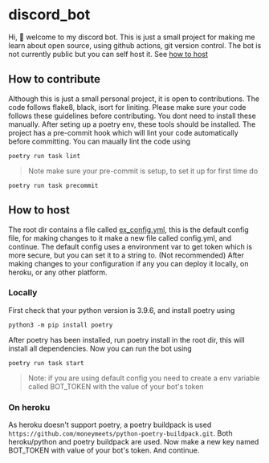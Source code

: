 # discord_bot

Hi, :wave: welcome to my discord bot. This is just a small project for making me learn about open source, using github actions, git version control. The bot is not currently public but you can self host it. See [how to host](#host)

## <a id="contribute">How to contribute</a>
Although this is just a small personal project, it is open to contributions. The code follows flake8, black, isort for liniting. Please make sure your code follows these guidelines before contributing. You dont need to install these manually. After seting up a poetry env, these tools should be installed. The project has a pre-commit hook which will lint your code automatically before committing. You can maually lint the code using
```
poetry run task lint
```
> Note make sure your pre-commit is setup, to set it up for first time do
```
poetry run task precommit
```

## <a id="host">How to host</a>
The root dir contains a file called [ex_config.yml](./ex_config.yml), this is the default config file, for making changes to it make a new file called config.yml, and continue.
The default config uses a environment var to get token which is more secure, but you can set it to a string to. (Not recommended)
After making changes to your configuration if any you can deploy it locally, on heroku, or any other platform.
### Locally
First check that your python version is 3.9.6, and install poetry using
```
python3 -m pip install poetry
```
After poetry has been installed, run poetry install in the root dir, this will install all dependencies. Now you can run the bot using
```
poetry run task start
```
> Note: if you are using default config you need to create a env variable called BOT_TOKEN with the value of your bot's token

### On heroku
As heroku doesn't support poetry, a poetry buildpack is used ```https://github.com/moneymeets/python-poetry-buildpack.git```.
Both heroku/python and poetry buildpack are used.
Now make a new key named BOT_TOKEN with value of your bot's token. And continue.
